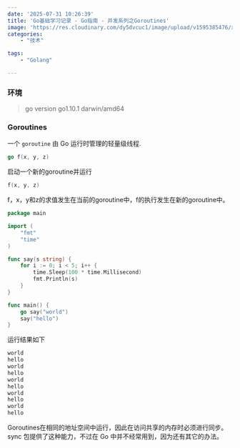 ```yaml
---
date: '2025-07-31 10:26:39'
title: 'Go基础学习记录 - Go指南 - 并发系列之Goroutines'
image: 'https://res.cloudinary.com/dy5dvcuc1/image/upload/v1595385476/xiaorongmao/golang.jpg'
categories:
    - "技术"

tags:
    - "Golang"

---
```


### **环境**

> go version go1.10.1 darwin/amd64

### **Goroutines**

一个 ```goroutine``` 由 Go 运行时管理的轻量级线程.

```go
go f(x, y, z)
```

启动一个新的goroutine并运行

```go
f(x, y, z)
```

f，x，y和z的求值发生在当前的goroutine中，f的执行发生在新的goroutine中。

```go
package main

import (
    "fmt"
    "time"
)

func say(s string) {
    for i := 0; i < 5; i++ {
        time.Sleep(100 * time.Millisecond)
        fmt.Println(s)
    }
}

func main() {
    go say("world")
    say("hello")
}
```

运行结果如下

```bash
world
hello
world
hello
world
hello
world
hello
world
hello
```

Goroutines在相同的地址空间中运行，因此在访问共享的内存时必须进行同步。sync 包提供了这种能力，不过在 Go 中并不经常用到，因为还有其它的办法。
